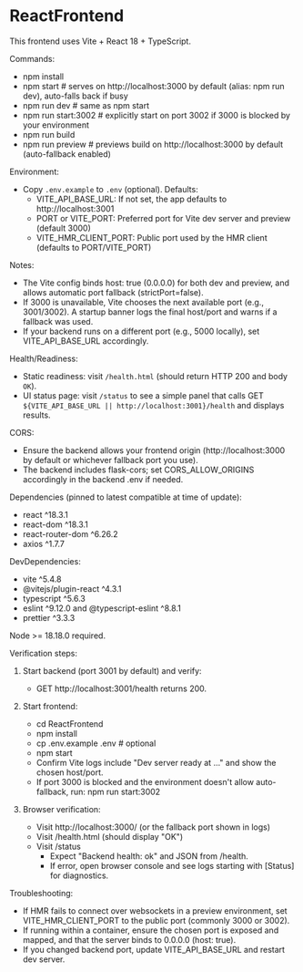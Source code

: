 # ReactFrontend

This frontend uses Vite + React 18 + TypeScript.

Commands:
- npm install
- npm start         # serves on http://localhost:3000 by default (alias: npm run dev), auto-falls back if busy
- npm run dev       # same as npm start
- npm run start:3002 # explicitly start on port 3002 if 3000 is blocked by your environment
- npm run build
- npm run preview   # previews build on http://localhost:3000 by default (auto-fallback enabled)

Environment:
- Copy `.env.example` to `.env` (optional). Defaults:
  - VITE_API_BASE_URL: If not set, the app defaults to http://localhost:3001
  - PORT or VITE_PORT: Preferred port for Vite dev server and preview (default 3000)
  - VITE_HMR_CLIENT_PORT: Public port used by the HMR client (defaults to PORT/VITE_PORT)

Notes:
- The Vite config binds host: true (0.0.0.0) for both dev and preview, and allows automatic port fallback (strictPort=false).
- If 3000 is unavailable, Vite chooses the next available port (e.g., 3001/3002). A startup banner logs the final host/port and warns if a fallback was used.
- If your backend runs on a different port (e.g., 5000 locally), set VITE_API_BASE_URL accordingly.

Health/Readiness:
- Static readiness: visit `/health.html` (should return HTTP 200 and body `OK`).
- UI status page: visit `/status` to see a simple panel that calls GET `${VITE_API_BASE_URL || http://localhost:3001}/health` and displays results.

CORS:
- Ensure the backend allows your frontend origin (http://localhost:3000 by default or whichever fallback port you use).
- The backend includes flask-cors; set CORS_ALLOW_ORIGINS accordingly in the backend .env if needed.

Dependencies (pinned to latest compatible at time of update):
- react ^18.3.1
- react-dom ^18.3.1
- react-router-dom ^6.26.2
- axios ^1.7.7

DevDependencies:
- vite ^5.4.8
- @vitejs/plugin-react ^4.3.1
- typescript ^5.6.3
- eslint ^9.12.0 and @typescript-eslint ^8.8.1
- prettier ^3.3.3

Node >= 18.18.0 required.

Verification steps:
1) Start backend (port 3001 by default) and verify:
   - GET http://localhost:3001/health returns 200.

2) Start frontend:
   - cd ReactFrontend
   - npm install
   - cp .env.example .env   # optional
   - npm start
   - Confirm Vite logs include "Dev server ready at ..." and show the chosen host/port.
   - If port 3000 is blocked and the environment doesn't allow auto-fallback, run: npm run start:3002

3) Browser verification:
   - Visit http://localhost:3000/ (or the fallback port shown in logs)
   - Visit /health.html (should display "OK")
   - Visit /status
     - Expect "Backend health: ok" and JSON from /health.
     - If error, open browser console and see logs starting with [Status] for diagnostics.

Troubleshooting:
- If HMR fails to connect over websockets in a preview environment, set VITE_HMR_CLIENT_PORT to the public port (commonly 3000 or 3002).
- If running within a container, ensure the chosen port is exposed and mapped, and that the server binds to 0.0.0.0 (host: true).
- If you changed backend port, update VITE_API_BASE_URL and restart dev server.
